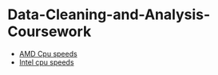 # Data-Cleaning-and-Analysis-Coursework

- [AMD Cpu speeds](https://www.amd.com/en/products/specifications/processors?s_platform%5B%5D=23291)
- [Intel cpu speeds](https://ark.intel.com/content/www/us/en/ark/search/featurefilter.html?productType=873&3_ClockSpeed-Min=500)
